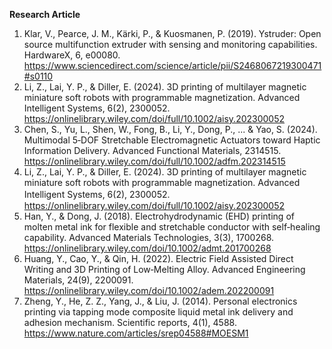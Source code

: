 **Research Article**<br>
1. Klar, V., Pearce, J. M., Kärki, P., & Kuosmanen, P. (2019). Ystruder: Open source multifunction extruder with sensing and monitoring capabilities. HardwareX, 6, e00080. https://www.sciencedirect.com/science/article/pii/S2468067219300471#s0110
2. Li, Z., Lai, Y. P., & Diller, E. (2024). 3D printing of multilayer magnetic miniature soft robots with programmable magnetization. Advanced Intelligent Systems, 6(2), 2300052. https://onlinelibrary.wiley.com/doi/full/10.1002/aisy.202300052
3. Chen, S., Yu, L., Shen, W., Fong, B., Li, Y., Dong, P., ... & Yao, S. (2024). Multimodal 5‐DOF Stretchable Electromagnetic Actuators toward Haptic Information Delivery. Advanced Functional Materials, 2314515. https://onlinelibrary.wiley.com/doi/full/10.1002/adfm.202314515
4. Li, Z., Lai, Y. P., & Diller, E. (2024). 3D printing of multilayer magnetic miniature soft robots with programmable magnetization. Advanced Intelligent Systems, 6(2), 2300052.　https://onlinelibrary.wiley.com/doi/full/10.1002/aisy.202300052
5. Han, Y., & Dong, J. (2018). Electrohydrodynamic (EHD) printing of molten metal ink for flexible and stretchable conductor with self‐healing capability. Advanced Materials Technologies, 3(3), 1700268. https://onlinelibrary.wiley.com/doi/10.1002/admt.201700268
6. Huang, Y., Cao, Y., & Qin, H. (2022). Electric Field Assisted Direct Writing and 3D Printing of Low‐Melting Alloy. Advanced Engineering Materials, 24(9), 2200091. https://onlinelibrary.wiley.com/doi/10.1002/adem.202200091
7. Zheng, Y., He, Z. Z., Yang, J., & Liu, J. (2014). Personal electronics printing via tapping mode composite liquid metal ink delivery and adhesion mechanism. Scientific reports, 4(1), 4588. https://www.nature.com/articles/srep04588#MOESM1
